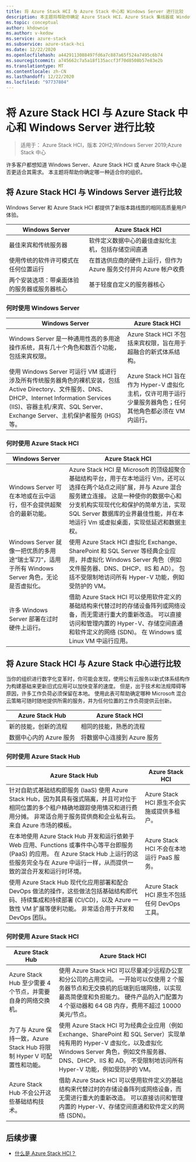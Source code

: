 ```yaml
---
title: 将 Azure Stack HCI 与 Azure Stack 中心和 Windows Server 进行比较
description: 本主题将帮助你确定 Azure Stack HCI、Azure Stack 集线器或 Windows Server 是否适合你的组织。
ms.topic: conceptual
author: khdownie
ms.author: v-kedow
ms.service: azure-stack
ms.subservice: azure-stack-hci
ms.date: 12/22/2020
ms.openlocfilehash: a4429113088497fd6a7c887a65f524a7495c6b74
ms.sourcegitcommit: a745662c7a5a18f135accf3f70d8508b57e83e2b
ms.translationtype: MT
ms.contentlocale: zh-CN
ms.lasthandoff: 12/22/2020
ms.locfileid: "97737804"
---
```

# <a name="compare-azure-stack-hci-to-azure-stack-hub-and-windows-server"></a>将 Azure Stack HCI 与 Azure Stack 中心和 Windows Server 进行比较

> 适用于： Azure Stack HCI，版本 20H2;Windows Server 2019;Azure Stack 中心

许多客户都想知道 Windows Server、Azure Stack HCI 或 Azure Stack 中心是否更适合其需求。 本主题将帮助你确定哪一种适合你的组织。 

## <a name="compare-azure-stack-hci-to-windows-server"></a>将 Azure Stack HCI 与 Windows Server 进行比较

Windows Server 和 Azure Stack HCI 都提供了新版本路线图的相同高质量用户体验。

| Windows Server | Azure Stack HCI |
| --------------- | --------------- |
| 最佳来宾和传统服务器 | 软件定义数据中心的最佳虚拟化主机，包括存储空间直通 |
| 使用传统的软件许可模式在任何位置运行 | 在首选供应商的硬件上运行，但作为 Azure 服务交付并向 Azure 帐户收费 |
| 两个安装选项：带桌面体验的服务器或服务器核心 | 基于轻度自定义的服务器核心 |

### <a name="when-to-use-windows-server"></a>何时使用 Windows Server

| Windows Server | Azure Stack HCI |
| --------------- | --------------- |
| Windows Server 是一种通用性高的多用途操作系统，具有几十个角色和数百个功能，包括来宾权限。 | Azure Stack HCI 不包括来宾权限，旨在用于超融合的新式体系结构。 |
| 使用 Windows Server 可运行 VM 或进行涉及所有传统服务器角色的裸机安装，包括 Active Directory、文件服务、DNS、DHCP、Internet Information Services (IIS)、容器主机/来宾、SQL Server、Exchange Server、主机保护者服务 (HGS) 等。 | Azure Stack HCI 旨在作为 Hyper-V 虚拟化主机，仅许可用于运行少量服务器角色；任何其他角色都必须在 VM 内运行。 |

### <a name="when-to-use-azure-stack-hci"></a>何时使用 Azure Stack HCI

| Windows Server | Azure Stack HCI |
| --------------- | --------------- |
| Windows Server 可在本地或在云中运行，但不会提供超聚合的最新功能。| Azure Stack HCI 是 Microsoft 的顶级超聚合基础结构平台，用于在本地运行 Vm，还可以选择在两个站点之间扩展，并与 Azure 混合服务建立连接。 这是一种使你的数据中心和分支机构实现现代化和保护的简单方法，实现 SQL Server 数据库的业界最佳性能，并在本地运行 Vm 或虚拟桌面，实现低延迟和数据主权。|
| Windows Server 就像一把优质的多用途“瑞士军刀”，适用于所有 Windows Server 角色，无论是否虚拟化。 | 使用 Azure Stack HCI 虚拟化 Exchange、SharePoint 和 SQL Server 等经典企业应用，并虚拟化 Windows Server 角色（例如文件服务器、DNS、DHCP、IIS 和 AD）。 包括不受限制地访问所有 Hyper-V 功能，例如受防护的 VM。|
| 许多 Windows Server 部署在过时硬件上运行。 | 借助 Azure Stack HCI 可以使用软件定义的基础结构来代替过时的存储设备阵列或网络设备，而无需进行重大的重新改造。 可以直接访问和管理内置的 Hyper-V、存储空间直通和软件定义的网络 (SDN)。 在 Windows 或 Linux VM 中运行应用。|

## <a name="compare-azure-stack-hci-to-azure-stack-hub"></a>将 Azure Stack HCI 与 Azure Stack 中心进行比较

当你的组织进行数字化变革时，你可能会发现，使用公有云服务以新式体系结构作为构建基础来更新旧式应用可以加快变革的速度。 但是，出于技术和法规障碍等原因，许多工作负荷必须保留在本地。 使用此表可帮助确定哪种 Microsoft 混合云策略可随时随地提供所需的服务，并为任何位置的工作负荷提供云创新。

| Azure Stack Hub | Azure Stack HCI |
| --------------- | --------------- |
| 新的技能，创新的流程 | 相同的技能，熟悉的流程 |
| 数据中心内的 Azure 服务 | 将数据中心连接到 Azure 服务 |

### <a name="when-to-use-azure-stack-hub"></a>何时使用 Azure Stack Hub

| Azure Stack Hub | Azure Stack HCI |
| --------------- | --------------- |
| 针对自助式基础结构即服务 (IaaS) 使用 Azure Stack Hub，因为其具有强式隔离，并且可对位于相同位置的多个租户精确地跟踪使用情况和进行费用分摊。 非常适合用于服务提供商和企业私有云。 来自 Azure 市场的模板。 | Azure Stack HCI 原生不会实施或提供多租户。 |
| 在本地使用 Azure Stack Hub 开发和运行依赖于 Web 应用、Functions 或事件中心等平台即服务 (PaaS) 的应用。 在 Azure Stack Hub 上运行的这些服务完全与在 Azure 中运行一样，从而提供一致的混合开发和运行时环境。 | Azure Stack HCI 不会在本地运行 PaaS 服务。 |
| 使用 Azure Stack Hub 现代化应用部署和配合 DevOps 做法的操作，这些做法包括基础结构即代码、持续集成和持续部署 (CI/CD)，以及 Azure 一致性 VM 扩展等便利功能。 非常适合用于开发和 DevOps 团队。 | Azure Stack HCI 原生不包括任何 DevOps 工具。 |

### <a name="when-to-use-azure-stack-hci"></a>何时使用 Azure Stack HCI

| Azure Stack Hub | Azure Stack HCI |
| --------------- | --------------- |
| Azure Stack Hub 至少需要 4 个节点，并需要自身的网络交换机。 | 使用 Azure Stack HCI 可以尽量减少远程办公室和分公司的占用空间。 一开始可以仅使用 2 个服务器节点和无交换机的后端到后端网络，以实现最高简便度和负担能力。 硬件产品的入门配置为 4 个驱动器和 64 GB 内存，费用不超过 10000 美元/节点。 |
| 为了与 Azure 保持一致，Azure Stack Hub 将限制 Hyper V 可配置性和功能。 | 使用 Azure Stack HCI 可为经典企业应用（例如 Exchange、SharePoint 和 SQL Server）实现单纯有用的 Hyper-V 虚拟化，以及虚拟化 Windows Server 角色，例如文件服务器、DNS、DHCP、IIS 和 AD。 不受限制地访问所有 Hyper-V 功能，例如受防护的 VM。|
| Azure Stack Hub 不会公开这些基础结构技术。 | 借助 Azure Stack HCI 可以使用软件定义的基础结构来代替过时的存储设备阵列或网络设备，而无需进行重大的重新改造。 可以直接访问和管理内置的 Hyper-V、存储空间直通和软件定义的网络 (SDN)。 |

## <a name="next-steps"></a>后续步骤

- [什么是 Azure Stack HCI？](../overview.md)
